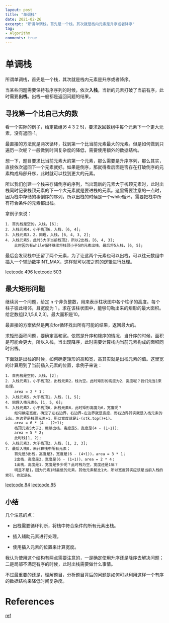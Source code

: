 ```yaml
---
layout: post
title: "单调栈"
date: 2021-02-26
excerpt: "所谓单调栈，首先是一个栈，其次就是栈内元素是升序或者降序"
tag:
- Algorithm
comments: true
---
```


# 单调栈

所谓单调栈，首先是一个栈，其次就是栈内元素是升序或者降序。

当某些问题需要保持有序序列的时候，依次**入栈**，当新的元素打破了当前有序，此时需要**出栈**。出栈一般都是返回问题的结果。

## 寻找第一个比自己大的数
看一个实际的例子，给定数组[6 4 3 2 5]，要求返回数组中每个元素下一个更大元素，没有返回-1。

最直接的方法就是两次循环，找到第一个比当前元素最大的元素。但是如何做到只遍历一次呢？一般做到时间复杂度的降低，需要使用额外的数据结构。

想一下，题目要求比当前元素大的第一个元素，那么需要是升序序列，那么其实，直接依次返回下一个元素就好。如果是倒序，那就得看后面是否存在打破倒序的元素构成局部升序，此时就可以找到更大的元素。

所以我们创建一个栈来存储倒序的序列，当出现新的元素大于栈顶元素时，此时出栈同时记录栈顶元素的下一个大元素就是要进栈的元素。这里需要注意的一点时，因为栈中存储的事倒序的序列，所以出栈的时候是一个while循环，需要把栈中所有符合条件的元素都出栈。

拿例子来说：

```
1. 首先栈是空的，入栈，[6];
2. 入栈元素4，小于栈顶6，入栈，[6, 4];
3. 入栈元素3，2，同理，入栈，[6, 4, 3, 2];
4. 入栈元素5，此时5大于当前栈顶2，所以2出栈，[6, 4, 3]; 
	此时因为有while循环继续将栈顶小于5的元素出栈，最后将5入栈，[6, 5];
```

最后会发现栈中还留了两个元素，为了让这两个元素也可以出栈，可以往元数组中插入一个辅助数字INT_MAX，这样就可以按之前的逻辑进行处理。

[leetcode 496](https://leetcode-cn.com/problems/next-greater-element-i/)
[leetcode 503](https://leetcode-cn.com/problems/next-greater-element-ii/)
## 最大矩形问题

继续另一个问题，给定 n 个非负整数，用来表示柱状图中各个柱子的高度。每个柱子彼此相邻，且宽度为 1 。求在该柱状图中，能够勾勒出来的矩形的最大面积。
给定数组[2,1,5,6,2,3]，最大面积是10。

最直接的方案依然是两次for循环找出所有可能的结果，返回最大的。

求矩形面积问题，要确定高和宽。依然是升序和降序的情况，当升序的时候，面积是可能会更大，所以入栈，当出现降序，此时需要计算栈内当前元素构成的面积同时出栈。

下面就是出栈的时候，如何确定矩形的高和宽，高其实就是出栈元素的值。这里宽的计算用到了当前插入元素的位置，拿例子来说：

```
1. 首先栈是空的，入栈，[2];
2. 入栈元素1，小于栈顶2，出栈元素2，栈为空。此时矩形的高度为2，宽度呢？我们先当1来处理。
	area = 2 * 1；
3. 入栈元素5，大于栈顶1，入栈，[1, 5];
4. 同理入栈元素6，[1, 5, 6];
5. 入栈元素2，小于栈顶6，出栈元素6，此时矩形高度为6，宽度呢？
	如何确定宽度，确定了左右边界，右边界-左边界就是宽度，而右边界其实就是入栈元素的idx，左边界是栈顶元素+1，所以宽度就是i-(stk.top()+1)。
	area = 6 * (4 - (2+1);
	栈顶元素5大于2，继续出栈，高度是5，宽度是(4 - (1+1));
	area = 5 * 2;
	此时栈[1, 2];
6. 入栈元素3，大于栈顶2，入栈，[1, 2, 3];
7. 最后入栈0，来计算栈中所有元素；
	首先是3出栈，高度是3，宽度是(6 - (4+1))，area = 3 * 1；
	2出栈，高度是2，宽度是(6 - (1+1))，area = 2 * 4；
	1出栈，高度是1，宽度是多少呢？此时栈为空，宽度还是1嘛？
	明显不是1，因为元素1时最低的元素，其他元素都比1大，所以宽度其实应该是当前入栈的索引，也就是6。
```

[leetcode 84](https://leetcode-cn.com/problems/largest-rectangle-in-histogram/)
[leetcode 85](https://leetcode-cn.com/problems/maximal-rectangle/submissions/)

## 小结

几个注意的点：

- 出栈需要循环判断，将栈中符合条件的所有元素出栈。

- 插入辅助元素进行处理。

- 使用插入元素的位置来计算宽度。

我认为使用这个结构有两点需要注意的，一是确定使用升序还是降序去解决问题；二是局部不满足有序的时候，此时出栈需要做什么事情。

不过最重要的还是，理解题目，分析题目背后的问题是如何可以利用这样一个有序的数据结构来降低时间复杂度。

# References

[ref](https://www.cnblogs.com/boring09/p/4231906.html)
